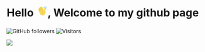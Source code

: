 <h1 align="center"> Hello <img src="https://github.com/Luandre11/Luandre11/blob/main/images/handHi-unscreen.gif" alt="Wavy Hand" width="30px">, Welcome to my github page</h1>


<h3 align="center"> </h3>



![GitHub followers](https://img.shields.io/github/followers/Luandre11?style=social)
![Visitors](https://visitor-badge.laobi.icu/badge?page_id=Luandre11.Luandre11) 

<img src="https://th.bing.com/th/id/OIP.bzBzdWu_awOQVoWbHdtQdQHaDo?rs=1&pid=ImgDetMain">
